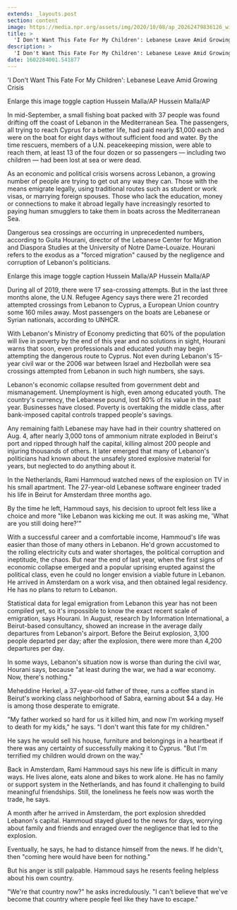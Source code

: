 ```yaml
--- 
extends: _layouts.post 
section: content 
image: https://media.npr.org/assets/img/2020/10/08/ap_20262479836126_wide-cc4cb91af5a7c7641c6f80d13ad25efdf8180ffb.jpg?s=1400 
title: > 
  'I Don't Want This Fate For My Children': Lebanese Leave Amid Growing Crisis 
description: > 
  'I Don't Want This Fate For My Children': Lebanese Leave Amid Growing CrisisEnlarge this image toggle caption Hussein Malla/AP Hussein Malla/APIn mid-September, a small fishing boat packed with 37 people was found drifting off the coast of Lebanon in the Mediterranean Sea.As an economic and political crisis worsens across Lebanon, a growing number of people are trying to get out any way they can.Hourani refers to the exodus as a "forced migration" caused by the negligence and corruption of Lebanon's politicians.Enlarge this image toggle caption Hussein Malla/AP Hussein Malla/APDuring all of 2019, there were 17 sea-crossing attempts.In some ways, Lebanon's situation now is worse than during the civil war, Hourani says, because "at least during the war, we had a war economy. 
date: 1602284001.541877 
--- 
```

'I Don't Want This Fate For My Children': Lebanese Leave Amid Growing Crisis

Enlarge this image toggle caption Hussein Malla/AP Hussein Malla/AP

In mid-September, a small fishing boat packed with 37 people was found drifting off the coast of Lebanon in the Mediterranean Sea. The passengers, all trying to reach Cyprus for a better life, had paid nearly $1,000 each and were on the boat for eight days without sufficient food and water. By the time rescuers, members of a U.N. peacekeeping mission, were able to reach them, at least 13 of the four dozen or so passengers — including two children — had been lost at sea or were dead.

As an economic and political crisis worsens across Lebanon, a growing number of people are trying to get out any way they can. Those with the means emigrate legally, using traditional routes such as student or work visas, or marrying foreign spouses. Those who lack the education, money or connections to make it abroad legally have increasingly resorted to paying human smugglers to take them in boats across the Mediterranean Sea.

Dangerous sea crossings are occurring in unprecedented numbers, according to Guita Hourani, director of the Lebanese Center for Migration and Diaspora Studies at the University of Notre Dame-Louaize. Hourani refers to the exodus as a "forced migration" caused by the negligence and corruption of Lebanon's politicians.

Enlarge this image toggle caption Hussein Malla/AP Hussein Malla/AP

During all of 2019, there were 17 sea-crossing attempts. But in the last three months alone, the U.N. Refugee Agency says there were 21 recorded attempted crossings from Lebanon to Cyprus, a European Union country some 160 miles away. Most passengers on the boats are Lebanese or Syrian nationals, according to UNHCR.

With Lebanon's Ministry of Economy predicting that 60% of the population will live in poverty by the end of this year and no solutions in sight, Hourani warns that soon, even professionals and educated youth may begin attempting the dangerous route to Cyprus. Not even during Lebanon's 15-year civil war or the 2006 war between Israel and Hezbollah were sea crossings attempted from Lebanon in such high numbers, she says.

Lebanon's economic collapse resulted from government debt and mismanagement. Unemployment is high, even among educated youth. The country's currency, the Lebanese pound, lost 80% of its value in the past year. Businesses have closed. Poverty is overtaking the middle class, after bank-imposed capital controls trapped people's savings.

Any remaining faith Lebanese may have had in their country shattered on Aug. 4, after nearly 3,000 tons of ammonium nitrate exploded in Beirut's port and ripped through half the capital, killing almost 200 people and injuring thousands of others. It later emerged that many of Lebanon's politicians had known about the unsafely stored explosive material for years, but neglected to do anything about it.

In the Netherlands, Rami Hammoud watched news of the explosion on TV in his small apartment. The 27-year-old Lebanese software engineer traded his life in Beirut for Amsterdam three months ago.

By the time he left, Hammoud says, his decision to uproot felt less like a choice and more "like Lebanon was kicking me out. It was asking me, 'What are you still doing here?'"

With a successful career and a comfortable income, Hammoud's life was easier than those of many others in Lebanon. He'd grown accustomed to the rolling electricity cuts and water shortages, the political corruption and ineptitude, the chaos. But near the end of last year, when the first signs of economic collapse emerged and a popular uprising erupted against the political class, even he could no longer envision a viable future in Lebanon. He arrived in Amsterdam on a work visa, and then obtained legal residency. He has no plans to return to Lebanon.

Statistical data for legal emigration from Lebanon this year has not been compiled yet, so it's impossible to know the exact recent scale of emigration, says Hourani. In August, research by Information International, a Beirut-based consultancy, showed an increase in the average daily departures from Lebanon's airport. Before the Beirut explosion, 3,100 people departed per day; after the explosion, there were more than 4,200 departures per day.

In some ways, Lebanon's situation now is worse than during the civil war, Hourani says, because "at least during the war, we had a war economy. Now, there's nothing."

Meheddine Herkel, a 37-year-old father of three, runs a coffee stand in Beirut's working class neighborhood of Sabra, earning about $4 a day. He is among those desperate to emigrate.

"My father worked so hard for us it killed him, and now I'm working myself to death for my kids," he says. "I don't want this fate for my children."

He says he would sell his house, furniture and belongings in a heartbeat if there was any certainty of successfully making it to Cyprus. "But I'm terrified my children would drown on the way."

Back in Amsterdam, Rami Hammoud says his new life is difficult in many ways. He lives alone, eats alone and bikes to work alone. He has no family or support system in the Netherlands, and has found it challenging to build meaningful friendships. Still, the loneliness he feels now was worth the trade, he says.

A month after he arrived in Amsterdam, the port explosion shredded Lebanon's capital. Hammoud stayed glued to the news for days, worrying about family and friends and enraged over the negligence that led to the explosion.

Eventually, he says, he had to distance himself from the news. If he didn't, then "coming here would have been for nothing."

But his anger is still palpable. Hammoud says he resents feeling helpless about his own country.

"We're that country now?" he asks incredulously. "I can't believe that we've become that country where people feel like they have to escape."